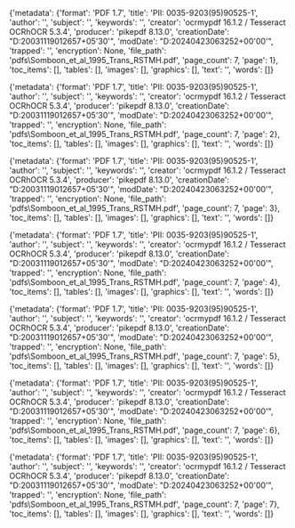 {'metadata': {'format': 'PDF 1.7', 'title': 'PII: 0035-9203(95)90525-1', 'author': '', 'subject': '', 'keywords': '', 'creator': 'ocrmypdf 16.1.2 / Tesseract OCRhOCR 5.3.4', 'producer': 'pikepdf 8.13.0', 'creationDate': "D:20031119012657+05'30'", 'modDate': "D:20240423063252+00'00'", 'trapped': '', 'encryption': None, 'file_path': 'pdfs\\Somboon_et_al_1995_Trans_RSTMH.pdf', 'page_count': 7, 'page': 1}, 'toc_items': [], 'tables': [], 'images': [], 'graphics': [], 'text': '', 'words': []}

{'metadata': {'format': 'PDF 1.7', 'title': 'PII: 0035-9203(95)90525-1', 'author': '', 'subject': '', 'keywords': '', 'creator': 'ocrmypdf 16.1.2 / Tesseract OCRhOCR 5.3.4', 'producer': 'pikepdf 8.13.0', 'creationDate': "D:20031119012657+05'30'", 'modDate': "D:20240423063252+00'00'", 'trapped': '', 'encryption': None, 'file_path': 'pdfs\\Somboon_et_al_1995_Trans_RSTMH.pdf', 'page_count': 7, 'page': 2}, 'toc_items': [], 'tables': [], 'images': [], 'graphics': [], 'text': '', 'words': []}

{'metadata': {'format': 'PDF 1.7', 'title': 'PII: 0035-9203(95)90525-1', 'author': '', 'subject': '', 'keywords': '', 'creator': 'ocrmypdf 16.1.2 / Tesseract OCRhOCR 5.3.4', 'producer': 'pikepdf 8.13.0', 'creationDate': "D:20031119012657+05'30'", 'modDate': "D:20240423063252+00'00'", 'trapped': '', 'encryption': None, 'file_path': 'pdfs\\Somboon_et_al_1995_Trans_RSTMH.pdf', 'page_count': 7, 'page': 3}, 'toc_items': [], 'tables': [], 'images': [], 'graphics': [], 'text': '', 'words': []}

{'metadata': {'format': 'PDF 1.7', 'title': 'PII: 0035-9203(95)90525-1', 'author': '', 'subject': '', 'keywords': '', 'creator': 'ocrmypdf 16.1.2 / Tesseract OCRhOCR 5.3.4', 'producer': 'pikepdf 8.13.0', 'creationDate': "D:20031119012657+05'30'", 'modDate': "D:20240423063252+00'00'", 'trapped': '', 'encryption': None, 'file_path': 'pdfs\\Somboon_et_al_1995_Trans_RSTMH.pdf', 'page_count': 7, 'page': 4}, 'toc_items': [], 'tables': [], 'images': [], 'graphics': [], 'text': '', 'words': []}

{'metadata': {'format': 'PDF 1.7', 'title': 'PII: 0035-9203(95)90525-1', 'author': '', 'subject': '', 'keywords': '', 'creator': 'ocrmypdf 16.1.2 / Tesseract OCRhOCR 5.3.4', 'producer': 'pikepdf 8.13.0', 'creationDate': "D:20031119012657+05'30'", 'modDate': "D:20240423063252+00'00'", 'trapped': '', 'encryption': None, 'file_path': 'pdfs\\Somboon_et_al_1995_Trans_RSTMH.pdf', 'page_count': 7, 'page': 5}, 'toc_items': [], 'tables': [], 'images': [], 'graphics': [], 'text': '', 'words': []}

{'metadata': {'format': 'PDF 1.7', 'title': 'PII: 0035-9203(95)90525-1', 'author': '', 'subject': '', 'keywords': '', 'creator': 'ocrmypdf 16.1.2 / Tesseract OCRhOCR 5.3.4', 'producer': 'pikepdf 8.13.0', 'creationDate': "D:20031119012657+05'30'", 'modDate': "D:20240423063252+00'00'", 'trapped': '', 'encryption': None, 'file_path': 'pdfs\\Somboon_et_al_1995_Trans_RSTMH.pdf', 'page_count': 7, 'page': 6}, 'toc_items': [], 'tables': [], 'images': [], 'graphics': [], 'text': '', 'words': []}

{'metadata': {'format': 'PDF 1.7', 'title': 'PII: 0035-9203(95)90525-1', 'author': '', 'subject': '', 'keywords': '', 'creator': 'ocrmypdf 16.1.2 / Tesseract OCRhOCR 5.3.4', 'producer': 'pikepdf 8.13.0', 'creationDate': "D:20031119012657+05'30'", 'modDate': "D:20240423063252+00'00'", 'trapped': '', 'encryption': None, 'file_path': 'pdfs\\Somboon_et_al_1995_Trans_RSTMH.pdf', 'page_count': 7, 'page': 7}, 'toc_items': [], 'tables': [], 'images': [], 'graphics': [], 'text': '', 'words': []}

